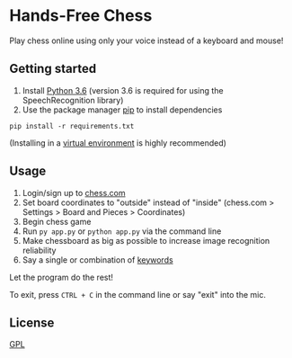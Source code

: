 # Hands-Free Chess
Play chess online using only your voice instead of a keyboard and mouse!

## Getting started
1. Install [Python 3.6](https://www.python.org/downloads/release/python-368/) (version 3.6 is required for using the SpeechRecognition library)
2. Use the package manager [pip](https://pip.pypa.io/en/stable/) to install dependencies

```pip install -r requirements.txt```

(Installing in a [virtual environment](https://packaging.python.org/guides/installing-using-pip-and-virtual-environments/) is highly recommended)

## Usage
1. Login/sign up to [chess.com](https://www.chess.com)
2. Set board coordinates to "outside" instead of "inside" (chess.com > Settings > Board and Pieces > Coordinates)
3. Begin chess game
4. Run ```py app.py``` or ```python app.py``` via the command line
5. Make chessboard as big as possible to increase image recognition reliability
5. Say a single or combination of [keywords](res/keywords.txt)

Let the program do the rest!

To exit, press ```CTRL + C``` in the command line or say "exit" into the mic.

## License
[GPL](LICENSE)
